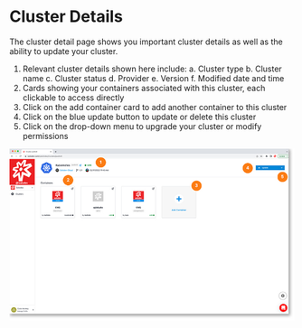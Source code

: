 # Cluster Details

The cluster detail page shows you important cluster details as well as the ability to update your cluster.

1. Relevant cluster details shown here include:
    a. Cluster type
    b. Cluster name
    c. Cluster status
    d. Provider
    e. Version
    f. Modified date and time
2. Cards showing your containers­­ associated with this cluster, each clickable to access directly
3. Click on the add container card to add another container to this cluster
4. Click on the blue update button to update or delete this cluster
5. Click on the drop-down menu to upgrade your cluster or modify permissions

<a href="../../../images/infra-cluster-detail-lg.jpg" target="_blank"><img src="../../../images/infra-cluster-detail.jpg" style="margin: auto; display: block"></a>
